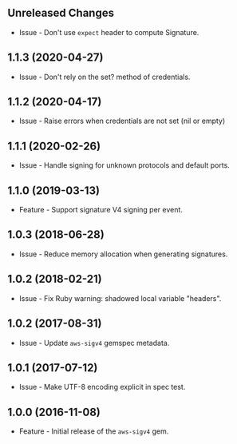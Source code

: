 Unreleased Changes
------------------

* Issue - Don't use `expect` header to compute Signature.

1.1.3 (2020-04-27)
------------------

* Issue - Don't rely on the set? method of credentials.

1.1.2 (2020-04-17)
------------------

* Issue - Raise errors when credentials are not set (nil or empty)

1.1.1 (2020-02-26)
------------------

* Issue - Handle signing for unknown protocols and default ports.

1.1.0 (2019-03-13)
------------------

* Feature - Support signature V4 signing per event.

1.0.3 (2018-06-28)
------------------

* Issue - Reduce memory allocation when generating signatures.

1.0.2 (2018-02-21)
------------------

* Issue - Fix Ruby warning: shadowed local variable "headers".

1.0.2 (2017-08-31)
------------------

* Issue - Update `aws-sigv4` gemspec metadata.

1.0.1 (2017-07-12)
------------------

* Issue - Make UTF-8 encoding explicit in spec test.


1.0.0 (2016-11-08)
------------------

* Feature - Initial release of the `aws-sigv4` gem.

